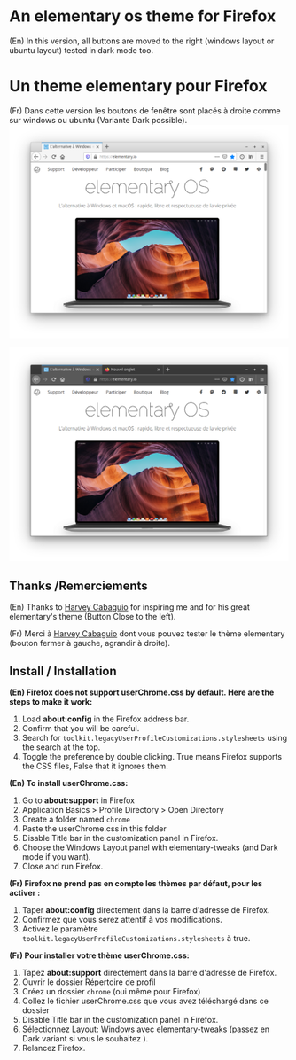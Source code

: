 # An elementary os theme for Firefox 

(En) In this version, all buttons are moved to the right (windows layout or ubuntu layout)
tested in dark mode too. 

# Un theme elementary pour Firefox
(Fr) Dans cette version les boutons de fenêtre sont placés à droite comme sur windows ou ubuntu (Variante Dark possible). 
<img src="firefox layout windows.png"/>

<img src="firefox dark theme.png"/>

## Thanks /Remerciements

(En) Thanks to [Harvey Cabaguio](https://github.com/Zonnev/elementaryos-firefox-theme) for 
inspiring me and for his great elementary's theme (Button Close to the left).

(Fr) Merci à [Harvey Cabaguio](https://github.com/Zonnev/elementaryos-firefox-theme) dont vous pouvez 
tester le thème elementary (bouton fermer à gauche, agrandir à droite).

## Install / Installation

**(En) Firefox does not support userChrome.css by default. Here are the steps to make it work:**
  1. Load **about:config** in the Firefox address bar. 
  2. Confirm that you will be careful.
  3. Search for `toolkit.legacyUserProfileCustomizations.stylesheets` using the search at the top.
  4. Toggle the preference by double clicking. True means Firefox supports the CSS files, False that it ignores them.

**(En) To install userChrome.css:**

  1. Go to **about:support** in Firefox
  2. Application Basics > Profile Directory > Open Directory
  3. Create a folder named `chrome`
  4. Paste the userChrome.css in this folder
  5. Disable Title bar in the customization panel in Firefox.
  5. Choose the Windows Layout panel with elementary-tweaks (and Dark mode if you want).
  6. Close and run Firefox.
 

**(Fr) Firefox ne prend pas en compte les thèmes par défaut, pour les activer :**
  1. Taper **about:config** directement dans la barre d'adresse de Firefox. 
  2. Confirmez que vous serez attentif à vos modifications.
  3. Activez le paramètre `toolkit.legacyUserProfileCustomizations.stylesheets` à true.
  
**(Fr) Pour installer votre thème userChrome.css:**
  1. Tapez **about:support** directement dans la barre d'adresse de Firefox. 
  2. Ouvrir le dossier Répertoire de profil 
  3. Créez un dossier `chrome` (oui même pour Firefox)
  4. Collez le fichier userChrome.css que vous avez téléchargé dans ce dossier
  5. Disable Title bar in the customization panel in Firefox.
  5. Sélectionnez Layout: Windows avec elementary-tweaks (passez en Dark variant si vous le souhaitez ).
  6. Relancez Firefox.
